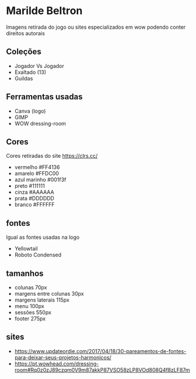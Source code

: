 # Marilde Beltron

Imagens retirada do jogo ou sites especializados em wow podendo conter direitos autorais

## Coleções

* Jogador Vs Jogador
* Exaltado (13)
* Guildas

## Ferramentas usadas

* Canva (logo)
* GIMP
* WOW dressing-room

## Cores

Cores retiradas do site <https://clrs.cc/>

* vermelho #FF4136
* amarelo #FFDC00
* azul marinho #001f3f
* preto #111111
* cinza #AAAAAA
* prata #DDDDDD
* branco #FFFFFF

## fontes

Igual as fontes usadas na logo

* Yellowtail
* Roboto Condensed

## tamanhos

* colunas 70px
* margens entre colunas 30px
* margens laterais 115px
* menu 100px
* sessões 550px
* footer 275px

## sites

* <https://www.updateordie.com/2017/04/18/30-pareamentos-de-fontes-para-deixar-seus-projetos-harmonicos/>
* <https://pt.wowhead.com/dressing-room#Rq0z0zJ89czqm0V9m87akkP87VSO58zLP8VOd808Q4f8zLF87m>